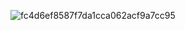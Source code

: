 ![fc4d6ef8587f7da1cca062acf9a7cc95](https://user-images.githubusercontent.com/91045700/134336770-ed694134-d1f9-4250-a92a-c9eeb0b710a7.jpg)
<!---
lilprxz/lilprxz is a ✨ special ✨ repository because its `README.md` (this file) appears on your GitHub profile.
 take a look at your changes.
--->
